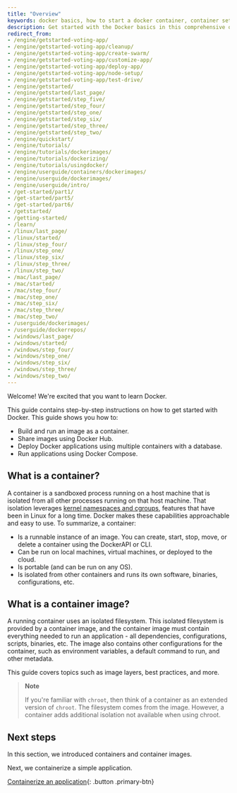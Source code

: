 ```yaml
---
title: "Overview"
keywords: docker basics, how to start a docker container, container settings, setup docker, how to setup docker, setting up docker, docker container guide, how to get started with docker
description: Get started with the Docker basics in this comprehensive overview, You'll learn about containers, images, and how to containerize your first application.
redirect_from:
- /engine/getstarted-voting-app/
- /engine/getstarted-voting-app/cleanup/
- /engine/getstarted-voting-app/create-swarm/
- /engine/getstarted-voting-app/customize-app/
- /engine/getstarted-voting-app/deploy-app/
- /engine/getstarted-voting-app/node-setup/
- /engine/getstarted-voting-app/test-drive/
- /engine/getstarted/
- /engine/getstarted/last_page/
- /engine/getstarted/step_five/
- /engine/getstarted/step_four/
- /engine/getstarted/step_one/
- /engine/getstarted/step_six/
- /engine/getstarted/step_three/
- /engine/getstarted/step_two/
- /engine/quickstart/
- /engine/tutorials/
- /engine/tutorials/dockerimages/
- /engine/tutorials/dockerizing/
- /engine/tutorials/usingdocker/
- /engine/userguide/containers/dockerimages/
- /engine/userguide/dockerimages/
- /engine/userguide/intro/
- /get-started/part1/
- /get-started/part5/
- /get-started/part6/
- /getstarted/
- /getting-started/
- /learn/
- /linux/last_page/
- /linux/started/
- /linux/step_four/
- /linux/step_one/
- /linux/step_six/
- /linux/step_three/
- /linux/step_two/
- /mac/last_page/
- /mac/started/
- /mac/step_four/
- /mac/step_one/
- /mac/step_six/
- /mac/step_three/
- /mac/step_two/
- /userguide/dockerimages/
- /userguide/dockerrepos/
- /windows/last_page/
- /windows/started/
- /windows/step_four/
- /windows/step_one/
- /windows/step_six/
- /windows/step_three/
- /windows/step_two/
---
```


Welcome! We're excited that you want to learn Docker.

This guide contains step-by-step instructions on how to get started with Docker. This guide shows you how to:

- Build and run an image as a container.
- Share images using Docker Hub.
- Deploy Docker applications using multiple containers with a database.
- Run applications using Docker Compose.

## What is a container?

A container is a sandboxed process running on a host machine that is isolated from all other processes running on that host machine. That isolation leverages [kernel namespaces and cgroups](https://medium.com/@saschagrunert/demystifying-containers-part-i-kernel-space-2c53d6979504),
features that have been in Linux for a long time. Docker makes these capabilities approachable and easy to use. To summarize, a container:

- Is a runnable instance of an image. You can create, start, stop, move, or delete a container using the DockerAPI or CLI.
- Can be run on local machines, virtual machines, or deployed to the cloud.
- Is portable (and can be run on any OS).
- Is isolated from other containers and runs its own software, binaries, configurations, etc.

## What is a container image?

A running container uses an isolated filesystem. This isolated filesystem is provided by a container image, and the container image must contain everything needed to run an application - all dependencies, configurations, scripts, binaries, etc. The image also contains other configurations for the container, such as environment variables, a default command to run, and other metadata.

This guide covers topics such as image layers, best practices, and more.

> **Note**
>
> If you're familiar with `chroot`, then think of a container as an extended version of `chroot`. The filesystem comes from the image. However, a container adds additional isolation not available when using chroot.

## Next steps

In this section, we introduced containers and container images.

Next, we containerize a simple application.

[Containerize an application](02_our_app.md){: .button  .primary-btn}

